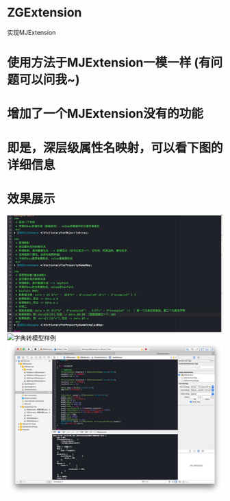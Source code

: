 # ZGExtension
实现MJExtension
# 使用方法于MJExtension一模一样 (有问题可以问我~)
# 增加了一个MJExtension没有的功能
# 即是，深层级属性名映射，可以看下图的详细信息
# 效果展示
![头文件展示](https://github.com/MR-Zong/ZGExtension/blob/master/ZGExtension/ZGExtension/ZGExtensionShow1.jpg)
![字典转模型样例](,https://github.com/MR-Zong/ZGExtension/blob/master/ZGExtension/ZGExtension/ZGExtensionShow2.jpg)
![模型转字典样例](https://github.com/MR-Zong/ZGExtension/blob/master/ZGExtension/ZGExtension/ZGExtensionShow3.jpg)

